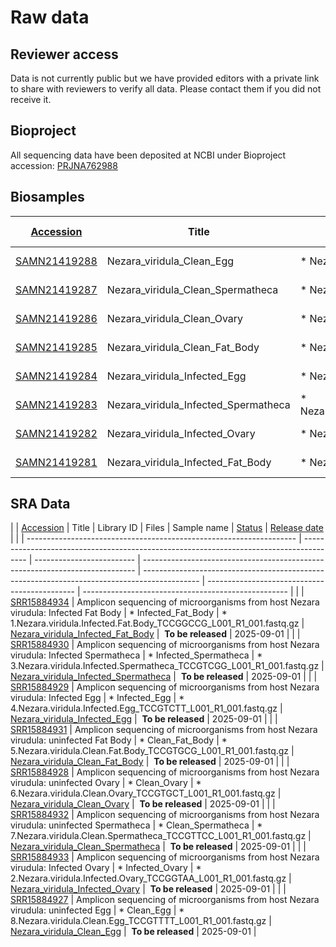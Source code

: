 
# Raw data

## Reviewer access

Data is not currently public but we have provided editors with a private
link to share with reviewers to verify all data. Please contact them if you did not receive it.

## Bioproject
All sequencing data have been deposited at NCBI under Bioproject accession: [PRJNA762988](https://dataview.ncbi.nlm.nih.gov/object/PRJNA762988)

## Biosamples

| [Accession](https://dataview.ncbi.nlm.nih.gov/#)                      | Title                                   | Sample name                                 | Organism name         | SRA                                                              | [Status](https://dataview.ncbi.nlm.nih.gov/#) | [Release date](https://dataview.ncbi.nlm.nih.gov/#) |
| --------------------------------------------------------------------- | --------------------------------------- | ------------------------------------------- | --------------------- | ---------------------------------------------------------------- | --------------------------------------------- | --------------------------------------------------- |
| [SAMN21419288](https://dataview.ncbi.nlm.nih.gov/object/SAMN21419288) | Nezara\_viridula\_Clean\_Egg            | *   Nezara\_viridula\_Clean\_Egg            | *   insect metagenome | [SRR15884927](https://dataview.ncbi.nlm.nih.gov/object/27600578) |  **To be released**                           | 2025-09-01                                          |
| [SAMN21419287](https://dataview.ncbi.nlm.nih.gov/object/SAMN21419287) | Nezara\_viridula\_Clean\_Spermatheca    | *   Nezara\_viridula\_Clean\_Spermatheca    | *   insect metagenome | [SRR15884932](https://dataview.ncbi.nlm.nih.gov/object/27600577) |  **To be released**                           | 2025-09-01                                          |
| [SAMN21419286](https://dataview.ncbi.nlm.nih.gov/object/SAMN21419286) | Nezara\_viridula\_Clean\_Ovary          | *   Nezara\_viridula\_Clean\_Ovary          | *   insect metagenome | [SRR15884928](https://dataview.ncbi.nlm.nih.gov/object/27600576) |  **To be released**                           | 2025-09-01                                          |
| [SAMN21419285](https://dataview.ncbi.nlm.nih.gov/object/SAMN21419285) | Nezara\_viridula\_Clean\_Fat\_Body      | *   Nezara\_viridula\_Clean\_Fat\_Body      | *   insect metagenome | [SRR15884931](https://dataview.ncbi.nlm.nih.gov/object/27600575) |  **To be released**                           | 2025-09-01                                          |
| [SAMN21419284](https://dataview.ncbi.nlm.nih.gov/object/SAMN21419284) | Nezara\_viridula\_Infected\_Egg         | *   Nezara\_viridula\_Infected\_Egg         | *   insect metagenome | [SRR15884929](https://dataview.ncbi.nlm.nih.gov/object/27600574) |  **To be released**                           | 2025-09-01                                          |
| [SAMN21419283](https://dataview.ncbi.nlm.nih.gov/object/SAMN21419283) | Nezara\_viridula\_Infected\_Spermatheca | *   Nezara\_viridula\_Infected\_Spermatheca | *   insect metagenome | [SRR15884930](https://dataview.ncbi.nlm.nih.gov/object/27600573) |  **To be released**                           | 2025-09-01                                          |
| [SAMN21419282](https://dataview.ncbi.nlm.nih.gov/object/SAMN21419282) | Nezara\_viridula\_Infected\_Ovary       | *   Nezara\_viridula\_Infected\_Ovary       | *   insect metagenome | [SRR15884933](https://dataview.ncbi.nlm.nih.gov/object/27600572) |  **To be released**                           | 2025-09-01                                          |
| [SAMN21419281](https://dataview.ncbi.nlm.nih.gov/object/SAMN21419281) | Nezara\_viridula\_Infected\_Fat\_Body   | *   Nezara\_viridula\_Infected\_Fat\_Body   | *   insect metagenome | [SRR15884934](https://dataview.ncbi.nlm.nih.gov/object/27600571) |  **To be released**                           | 2025-09-01                                          |

## SRA Data

|  | [Accession](https://dataview.ncbi.nlm.nih.gov/#)                    | Title                                                                                   | Library ID                | Files                                                                        | Sample name                                                                                  | [Status](https://dataview.ncbi.nlm.nih.gov/#) | [Release date](https://dataview.ncbi.nlm.nih.gov/#) |
|  | ------------------------------------------------------------------- | --------------------------------------------------------------------------------------- | ------------------------- | ---------------------------------------------------------------------------- | -------------------------------------------------------------------------------------------- | --------------------------------------------- | --------------------------------------------------- |
|  | [SRR15884934](https://dataview.ncbi.nlm.nih.gov/object/SRR15884934) | Amplicon sequencing of microorganisms from host Nezara virudula: Infected Fat Body      | *   Infected\_Fat\_Body   | *   1.Nezara.viridula.Infected.Fat.Body\_TCCGGCCG\_L001\_R1\_001.fastq.gz    | [Nezara\_viridula\_Infected\_Fat\_Body](https://dataview.ncbi.nlm.nih.gov/object/27594648)   |  **To be released**                           | 2025-09-01                                          |
|  | [SRR15884930](https://dataview.ncbi.nlm.nih.gov/object/SRR15884930) | Amplicon sequencing of microorganisms from host Nezara virudula: Infected Spermatheca   | *   Infected\_Spermatheca | *   3.Nezara.viridula.Infected.Spermatheca\_TCCGTCGG\_L001\_R1\_001.fastq.gz | [Nezara\_viridula\_Infected\_Spermatheca](https://dataview.ncbi.nlm.nih.gov/object/27594650) |  **To be released**                           | 2025-09-01                                          |
|  | [SRR15884929](https://dataview.ncbi.nlm.nih.gov/object/SRR15884929) | Amplicon sequencing of microorganisms from host Nezara virudula: Infected Egg           | *   Infected\_Egg         | *   4.Nezara.viridula.Infected.Egg\_TCCGTCTT\_L001\_R1\_001.fastq.gz         | [Nezara\_viridula\_Infected\_Egg](https://dataview.ncbi.nlm.nih.gov/object/27594651)         |  **To be released**                           | 2025-09-01                                          |
|  | [SRR15884931](https://dataview.ncbi.nlm.nih.gov/object/SRR15884931) | Amplicon sequencing of microorganisms from host Nezara virudula: uninfected Fat Body    | *   Clean\_Fat\_Body      | *   5.Nezara.viridula.Clean.Fat.Body\_TCCGTGCG\_L001\_R1\_001.fastq.gz       | [Nezara\_viridula\_Clean\_Fat\_Body](https://dataview.ncbi.nlm.nih.gov/object/27594802)      |  **To be released**                           | 2025-09-01                                          |
|  | [SRR15884928](https://dataview.ncbi.nlm.nih.gov/object/SRR15884928) | Amplicon sequencing of microorganisms from host Nezara virudula: uninfected Ovary       | *   Clean\_Ovary          | *   6.Nezara.viridula.Clean.Ovary\_TCCGTGCT\_L001\_R1\_001.fastq.gz          | [Nezara\_viridula\_Clean\_Ovary](https://dataview.ncbi.nlm.nih.gov/object/27594803)          |  **To be released**                           | 2025-09-01                                          |
|  | [SRR15884932](https://dataview.ncbi.nlm.nih.gov/object/SRR15884932) | Amplicon sequencing of microorganisms from host Nezara virudula: uninfected Spermatheca | *   Clean\_Spermatheca    | *   7.Nezara.viridula.Clean.Spermatheca\_TCCGTTCC\_L001\_R1\_001.fastq.gz    | [Nezara\_viridula\_Clean\_Spermatheca](https://dataview.ncbi.nlm.nih.gov/object/27594804)    |  **To be released**                           | 2025-09-01                                          |
|  | [SRR15884933](https://dataview.ncbi.nlm.nih.gov/object/SRR15884933) | Amplicon sequencing of microorganisms from host Nezara virudula: Infected Ovary         | *   Infected\_Ovary       | *   2.Nezara.viridula.Infected.Ovary\_TCCGGTAA\_L001\_R1\_001.fastq.gz       | [Nezara\_viridula\_Infected\_Ovary](https://dataview.ncbi.nlm.nih.gov/object/27594649)       |  **To be released**                           | 2025-09-01                                          |
|  | [SRR15884927](https://dataview.ncbi.nlm.nih.gov/object/SRR15884927) | Amplicon sequencing of microorganisms from host Nezara virudula: uninfected Egg         | *   Clean\_Egg            | *   8.Nezara.viridula.Clean.Egg\_TCCGTTTT\_L001\_R1\_001.fastq.gz            | [Nezara\_viridula\_Clean\_Egg](https://dataview.ncbi.nlm.nih.gov/object/27594805)            |  **To be released**                           | 2025-09-01                                          |
